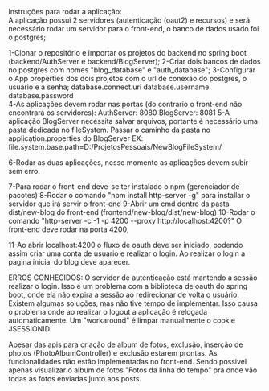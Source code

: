 Instruções para rodar a aplicação:\
A aplicação possui 2 servidores (autenticação (oaut2) e recursos) e será necessário rodar um servidor para o front-end, o banco de dados usado foi o postgres;

1-Clonar o repositório e importar os projetos do backend no spring boot (backend/AuthServer e backend/BlogServer);
2-Criar dois bancos de dados no postgres com nomes "blog_database" e "auth_database";
3-Configurar o App properties dos dois projetos com o url de conexão do postgres, o usuario e a senha;
      database.connect.uri
      database.username
      database.password    
4-As aplicações devem rodar nas portas (do contrario o front-end não encontrará os servidores): 
      AuthServer: 8080
      BlogServer: 8081
5-A aplicação BlogServer necessita salvar arquivos, portante é necessário uma pasta dedicada no fileSystem.
  Passar o caminho da pasta no application.properties do BlogServer
    EX: file.system.base.path=D:/ProjetosPessoais/NewBlogFileSystem/

6-Rodar as duas aplicações, nesse momento as aplicações devem subir sem erro.
    
7-Para rodar o front-end deve-se ter instalado o npm (gerenciador de pacotes)
8-Rodar o comando "npm install http-server -g" para installar o servidor que irá servir o front-end
9-Abrir um cmd dentro da pasta dist/new-blog do front-end (frontend/new-blog/dist/new-blog)
10-Rodar o comando "http-server -c -1 -p 4200 --proxy http://localhost:4200?"
    O front-end deve rodar na porta 4200;
    
11-Ao abrir localhost:4200 o fluxo de oauth deve ser iniciado, podendo assim criar uma conta de usuario e realizar o login.
    Ao realizar o login a pagina inicial do blog deve aparecer.
    
ERROS CONHECIDOS:
  O servidor de autenticação está mantendo a sessão realizar o login. Isso é um problema com a biblioteca de oauth do spring boot, 
        onde ela não expira a sessão ao redirecionar de volta o usuário. Existem algumas soluções, mas não tive tempo de implementar.
        Isso causa o problema onde ao realizar o logout a aplicação é relogada automaticamente.
        Um "workaround" é limpar manualmente o cookie JSESSIONID.
        
  Apesar das apis para criação de album de fotos, exclusão, inserção de photos (PhotoAlbumController) e exclusão estarem prontas. 
  As funcionalidades não estão implementadas no front-end. Sendo possivel apenas visualizar o album de fotos "Fotos da linha do tempo" pra onde vão todas as fotos enviadas junto aos posts.
    
